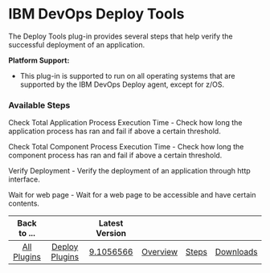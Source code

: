 
# IBM DevOps Deploy Tools

The Deploy Tools plug-in provides several steps that help verify the successful deployment of an application.

**Platform Support:**

* This plug-in is supported to run on all operating systems that are supported by the IBM DevOps Deploy agent, except for z/OS.


### Available Steps


Check Total Application Process Execution Time - Check how long the application process has ran and fail if above a certain threshold.


Check Total Component Process Execution Time - Check how long the component process has ran and fail if above a certain threshold.


Verify Deployment - Verify the deployment of an application through http interface.


Wait for web page - Wait for a web page to be accessible and have certain contents.



|Back to ...||Latest Version||||
| :---: | :---: | :---: | :---: | :---: | :---: |
|[All Plugins](../../index.md)|[Deploy Plugins](../README.md)|[9.1056566](https://raw.githubusercontent.com/UrbanCode/IBM-UCD-PLUGINS/main/files/DeployTools/DeployTools-9.1056566.zip)|[Overview](overview.md)|[Steps](steps.md)|[Downloads](downloads.md)|
